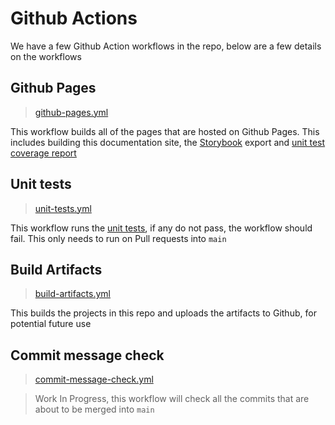 # Github Actions

We have a few Github Action workflows in the repo, below are a few details on the workflows

## Github Pages

> [github-pages.yml](../../.github/workflows/github-pages.yml)

This workflow builds all of the pages that are hosted on Github Pages. This includes building this documentation site, the [Storybook](../testing/storybook.md) export and [unit test coverage report](../testing/coverage-report.md)
 
## Unit tests

> [unit-tests.yml](../../.github/workflows/unit-tests.yml)

This workflow runs the [unit tests](../testing/unit-tests.md), if any do not pass, the workflow should fail. This only needs to run on Pull requests into `main`

## Build Artifacts

> [build-artifacts.yml](../../.github/workflows/build-artifacts.yml)

This builds the projects in this repo and uploads the artifacts to Github, for potential future use 

## Commit message check

> [commit-message-check.yml](../../.github/workflows/commit-message-check.yml)

> Work In Progress, this workflow will check all the commits that are about to be merged into `main`